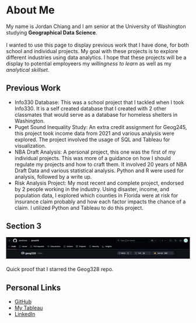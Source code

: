 # About Me

My name is Jordan Chiang and I am senior at the University of Washington studying **Geographical Data Science**. <br></br>
I wanted to use this page to display previous work that I have done, for both school and individual projects. My goal with these projects is to explore different industries using data analytics. I hope that these projects will be a display to potential employeers my *willingness to learn* as well as my *analytical skillset*.

## Previous Work
- Info330 Database: This was a school project that I tackled when I took Info330. It is a self created database that I created with 2 other classmates that would serve as a database for homeless shelters in Washington. 
- Puget Sound Inequality Study: An extra credit assignment for Geog245, this project took income data from 2021 and various analysis were explored. The project involved the usage of SQL and Tableau for visualization.
- NBA Draft Analysis: A personal project, this one was the first of my individual projects. This was more of a guidance on how I should regulate my projects and how to craft them. It involved 20 years of NBA Draft Data and various statistical analysis. Python and R were used for analysis, followed by a write up. 
- Risk Analysis Project: My most recent and complete project, endorsed by 2 people working in the industry. Using disaster, income, and population data, I explored which counties in Florida were at risk for insurance claim probably and how each factor impacts the chance of a claim. I utilized Python and Tableau to do this project.

## Section 3
![](images/geog328starss.png)<br></br>
Quick proof that I starred the Geog328 repo.

## Personal Links
- [GitHub](https://github.com/jordanchiang627)
- [My Tableau](https://public.tableau.com/app/profile/jordan.chiang6902/vizzes)
- [LinkedIn](https://www.linkedin.com/in/jordan-chiang-4a5114181/)